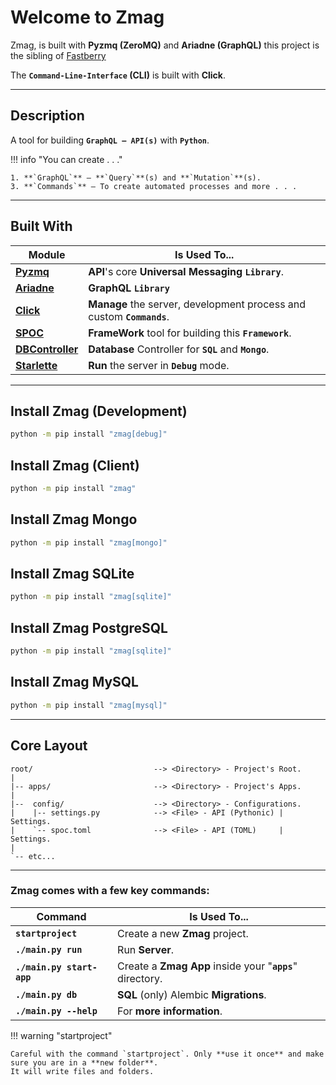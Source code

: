 # Welcome to **Zmag**

Zmag, is built with **Pyzmq (ZeroMQ)** and **Ariadne (GraphQL)** this project is the sibling of [Fastberry](https://hlop3z.github.io/fastberry/)

The **`Command-Line-Interface` (CLI)** is built with **Click**.

<div id="terminal-index" data-termynal></div>

---

## **Description**

A tool for building **`GraphQL — API(s)`** with **`Python`**.

!!! info "You can create . . ."

    1. **`GraphQL`** — **`Query`**(s) and **`Mutation`**(s).
    3. **`Commands`** — To create automated processes and more . . .

---

## **Built** With

| Module                                                                                | Is Used To...                                                         |
| ------------------------------------------------------------------------------------- | --------------------------------------------------------------------- |
| <a href="https://pyzmq.readthedocs.io" target="_blank">**Pyzmq**</a>                  | **API**'s core **Universal Messaging** **`Library`**.                 |
| <a href="https://ariadnegraphql.org/" target="_blank">**Ariadne**</a>                 | **GraphQL** **`Library`**                                             |
| <a href="https://github.com/pallets/click/" target="_blank">**Click**</a>             | **Manage** the server, development process and custom **`Commands`**. |
| <a href="https://pypi.org/project/spoc/" target="_blank">**SPOC**</a>                 | **FrameWork** tool for building this **`Framework`**.                 |
| <a href="https://pypi.org/project/dbcontroller/" target="_blank">**DBController**</a> | **Database** Controller for **`SQL`** and **`Mongo`**.                |
| <a href="https://www.starlette.io/" target="_blank">**Starlette**</a>                 | **Run** the server in **`Debug`** mode.                               |

---

## Install **Zmag** (Development)

```sh
python -m pip install "zmag[debug]"
```

## Install **Zmag** (Client)

```sh
python -m pip install "zmag"
```

## Install Zmag **Mongo**

```sh
python -m pip install "zmag[mongo]"
```

## Install Zmag **SQLite**

```sh
python -m pip install "zmag[sqlite]"
```

## Install Zmag **PostgreSQL**

```sh
python -m pip install "zmag[sqlite]"
```

## Install Zmag **MySQL**

```sh
python -m pip install "zmag[mysql]"
```

---

## **Core** Layout

```text
root/                           --> <Directory> - Project's Root.
|
|-- apps/                       --> <Directory> - Project's Apps.
|
|--  config/                    --> <Directory> - Configurations.
|    |-- settings.py            --> <File> - API (Pythonic) | Settings.
|    `-- spoc.toml              --> <File> - API (TOML)     | Settings.
|
`-- etc...
```

---

### **Zmag** comes with a few key **commands**:

| Command                   | Is Used To...                                             |
| ------------------------- | --------------------------------------------------------- |
| **`startproject`**        | Create a new **Zmag** project.                            |
| **`./main.py run`**       | Run **Server**.                                           |
| **`./main.py start-app`** | Create a **Zmag App** inside your "**`apps`**" directory. |
| **`./main.py db`**        | **SQL** (only) Alembic **Migrations**.                    |
| **`./main.py --help`**    | For **more information**.                                 |

!!! warning "startproject"

    Careful with the command `startproject`. Only **use it once** and make sure you are in a **new folder**.
    It will write files and folders.
